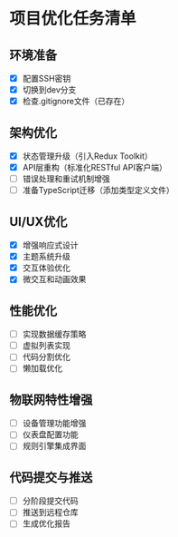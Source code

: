 # 项目优化任务清单

## 环境准备
- [x] 配置SSH密钥
- [x] 切换到dev分支
- [x] 检查.gitignore文件（已存在）

## 架构优化
- [x] 状态管理升级（引入Redux Toolkit）
- [x] API层重构（标准化RESTful API客户端）
- [ ] 错误处理和重试机制增强
- [ ] 准备TypeScript迁移（添加类型定义文件）

## UI/UX优化
- [x] 增强响应式设计
- [x] 主题系统升级
- [x] 交互体验优化
- [x] 微交互和动画效果

## 性能优化
- [ ] 实现数据缓存策略
- [ ] 虚拟列表实现
- [ ] 代码分割优化
- [ ] 懒加载优化

## 物联网特性增强
- [ ] 设备管理功能增强
- [ ] 仪表盘配置功能
- [ ] 规则引擎集成界面

## 代码提交与推送
- [ ] 分阶段提交代码
- [ ] 推送到远程仓库
- [ ] 生成优化报告
